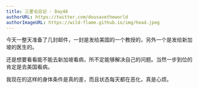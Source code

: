 ```yaml
---
title: 三里屯日记 - Day46
authorURL: https://twitter.com/dousavetheworld
authorImageURL: https://wild-flame.github.io/img/head.jpeg
---
```


今天一整天准备了几封邮件，一封是发给美国的一个教授的，另外一个是发给新加坡的医生的。

还是想要看看能不能去新加坡看病，所不定能够解决自己的问题。当然一步到位的肯定是去美国看病。

我现在的这样的身体条件是真的差，而且状态每天都在恶化，真是心烦。

